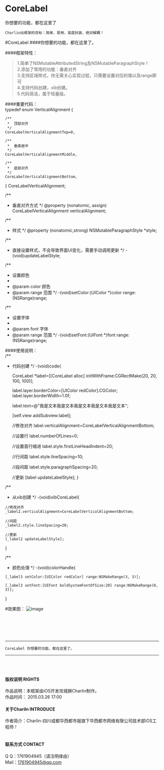 # CoreLabel
你想要的功能，都在这里了

    Charlin出框架的目标：简单、易用、高度封装、绝对解耦！

#CoreLabel
####你想要的功能，都在这里了。



####框架特性：<br />
>1.简单了NSMutableAttributedString及NSMutableParagraphStyle！<br />
>2.添加了常用的功能：垂直对齐<br />
>3.支持区域样式，你无需关心实现过程，只需要设置对应的值以及range即可<br />
>4.支持代码创建，xib创建。<br />
>5.代码简洁，属于轻量级。<br />

####重要代码：<br />
    typedef enum VerticalAlignment {
    
    /**
     *  顶部对齐
     */
    CoreLabelVerticalAlignmentTop=0,
    
    /**
     *  垂直居中
     */
    CoreLabelVerticalAlignmentMiddle,
    
    /**
     *  底部对齐
     */
    CoreLabelVerticalAlignmentBottom,
    
    
  } CoreLabelVerticalAlignment;
  
  
  
  
  
  /**
   *  垂直对齐方式
   */
  @property (nonatomic, assign) CoreLabelVerticalAlignment verticalAlignment;
  
  
  
  
  /**
   *  样式
   */
  @property (nonatomic,strong) NSMutableParagraphStyle *style;
  
  
  
  
  /**
   *  直接设置样式，不会导致界面UI变化，需要手动调用更新
   */
  -(void)updateLabelStyle;
  
  
  
  /**
   *  设置颜色
   *
   *  @param color 颜色
   *  @param range 范围
   */
  -(void)setColor:(UIColor *)color range:(NSRange)range;
  
  
  
  /**
   *  设置字体
   *
   *  @param font  字体
   *  @param range 范围
   */
  -(void)setFont:(UIFont *)font range:(NSRange)range;
  
####使用说明：<br />
   /**
 *  代码创建
 */
-(void)code{
    
    CoreLabel *label=[[CoreLabel alloc] initWithFrame:CGRectMake(20, 20, 100, 100)];
    
    label.layer.borderColor=[UIColor redColor].CGColor;
    label.layer.borderWidth=1.0f;
    
    label.text=@"我是文本我是文本我是文本我是文本我是文本";
    
    [self.view addSubview:label];
    
    //修改对齐
    label.verticalAlignment=CoreLabelVerticalAlignmentBottom;

    //设置行
    label.numberOfLines=0;
    
    //设置首行缩进
    label.style.firstLineHeadIndent=20;
    
    //行间距
    label.style.lineSpacing=10;

    //段间距
    label.style.paragraphSpacing=20;
    
    //更新
    [label updateLabelStyle];
   }
  
  
   /**
   *  从xib创建
   */
   -(void)xibCoreLabel{
    
    //修改对齐
    _label2.verticalAlignment=CoreLabelVerticalAlignmentBottom;
    
    //间距
    _label2.style.lineSpacing=20;
    
    //更新
    [_label2 updateLabelStyle];
    
   }

  /**
   *  颜色处理
   */
-(void)colorHandle{
    
    [_label3 setColor:[UIColor redColor] range:NSMakeRange(3, 3)];
    
    [_label3 setFont:[UIFont boldSystemFontOfSize:20] range:NSMakeRange(0, 3)];
    
 
   }



#效果图：
![image](./PhotoPicker/pic/1.jpg)


<br /><br /><br /><br />

-----
    CoreLabel 你想要的功能，都在这里了。
-----

<br /><br />

#### 版权说明 RIGHTS <br />
作品说明：本框架由iOS开发攻城狮Charlin制作。<br />
作品时间： 2015.03.26 17:00<br />

#### 关于Chariln INTRODUCE <br />
作者简介：Charlin-四川成都华西都市报旗下华西都市网络有限公司技术部iOS工程师！<br /><br />


#### 联系方式 CONTACT <br />
Q    Q：1761904945（请注明缘由）<br />
Mail：1761904945@qq.com<br />
